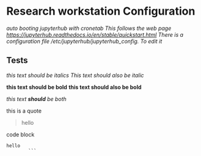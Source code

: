 
# Research workstation Configuration

*auto booting jupyterhub with cronetab*
*This follows the web page https://jupyterhub.readthedocs.io/en/stable/quickstart.html*
*There is a configuration file /etc/jupyterhub/jupyterhub_config. To edit it*

## Tests ##
*this text should be italics*
_This text should also be italic_

**this text should be bold**
__this text should also be bold__

*this text **should** be both*

this is a quote
>hello

code block
```
hello
        ```
